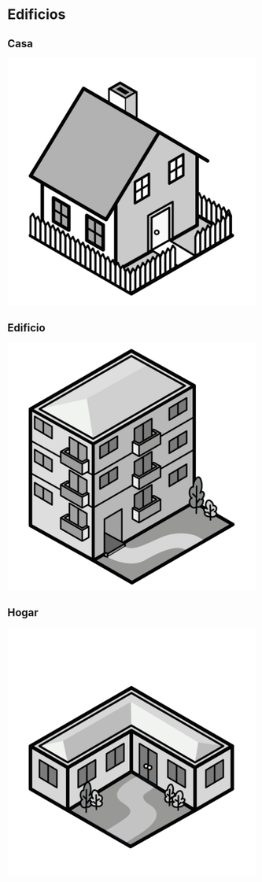 # Edificios
## Casa
![Casa](dist/buildings/house.png)

## Edificio
![Edificio](dist/buildings/building.png)

## Hogar
![Hogar](dist/buildings/hospice.png)